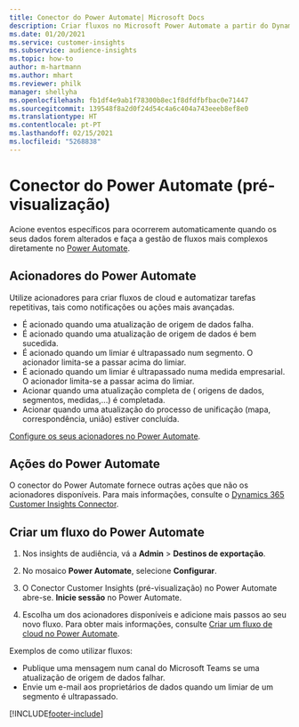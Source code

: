 ```yaml
---
title: Conector do Power Automate| Microsoft Docs
description: Criar fluxos no Microsoft Power Automate a partir do Dynamics 365 Customer Insights.
ms.date: 01/20/2021
ms.service: customer-insights
ms.subservice: audience-insights
ms.topic: how-to
author: m-hartmann
ms.author: mhart
ms.reviewer: philk
manager: shellyha
ms.openlocfilehash: fb1df4e9ab1f78300b8ec1f8dfdfbfbac0e71447
ms.sourcegitcommit: 139548f8a2d0f24d54c4a6c404a743eeeb8ef8e0
ms.translationtype: HT
ms.contentlocale: pt-PT
ms.lasthandoff: 02/15/2021
ms.locfileid: "5268838"
---
```

# <a name="power-automate-connector-preview"></a>Conector do Power Automate (pré-visualização)

Acione eventos específicos para ocorrerem automaticamente quando os seus dados forem alterados e faça a gestão de fluxos mais complexos diretamente no [Power Automate](https://flow.microsoft.com/).

## <a name="power-automate-triggers"></a>Acionadores do Power Automate

Utilize acionadores para criar fluxos de cloud e automatizar tarefas repetitivas, tais como notificações ou ações mais avançadas. 

- É acionado quando uma atualização de origem de dados falha. 
- É acionado quando uma atualização de origem de dados é bem sucedida.
- É acionado quando um limiar é ultrapassado num segmento. O acionador limita-se a passar acima do limiar.
- É acionado quando um limiar é ultrapassado numa medida empresarial. O acionador limita-se a passar acima do limiar.
- Acionar quando uma atualização completa de ( origens de dados, segmentos, medidas,...) é completada.
- Acionar quando uma atualização do processo de unificação (mapa, correspondência, união) estiver concluída.

[Configure os seus acionadores no Power Automate](https://flow.microsoft.com/connectors/shared_customerinsights/dynamics-365-customer-insights-connector/).

## <a name="power-automate-actions"></a>Ações do Power Automate
O conector do Power Automate fornece outras ações que não os acionadores disponíveis. Para mais informações, consulte o [Dynamics 365 Customer Insights Connector](https://docs.microsoft.com/connectors/customerinsights/).

## <a name="create-a-power-automate-flow"></a>Criar um fluxo do Power Automate

1. Nos insights de audiência, vá a **Admin** > **Destinos de exportação**.

1. No mosaico **Power Automate**, selecione **Configurar**.

1. O Conector Customer Insights (pré-visualização) no Power Automate abre-se. **Inicie sessão** no Power Automate.

1. Escolha um dos acionadores disponíveis e adicione mais passos ao seu novo fluxo. Para obter mais informações, consulte [Criar um fluxo de cloud no Power Automate](https://docs.microsoft.com/power-automate/get-started-logic-flow).

Exemplos de como utilizar fluxos: 
- Publique uma mensagem num canal do Microsoft Teams se uma atualização de origem de dados falhar. 
- Envie um e-mail aos proprietários de dados quando um limiar de um segmento é ultrapassado.



[!INCLUDE[footer-include](../includes/footer-banner.md)]